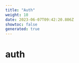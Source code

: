 ```yaml
---
title: "Auth"
weight: 10
date: 2023-06-07T09:42:20.806Z
showtoc: false
generated: true
---
```

<!-- This file was generated from the Vendure source. Do not modify. Instead, re-run the "docs:build" script -->


# auth